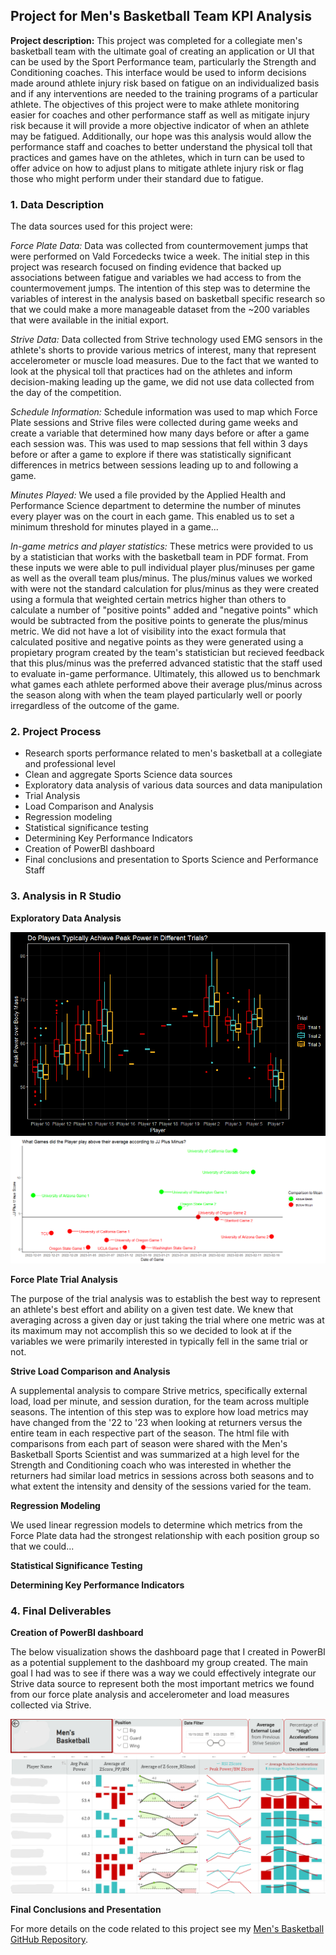 ## Project for Men's Basketball Team KPI Analysis

**Project description:** This project was completed for a collegiate men's basketball team with the ultimate goal of creating an application or UI that can be used by the Sport Performance team, particularly the Strength and Conditioning coaches. This interface would be used to inform decisions made around athlete injury risk based on fatigue on an individualized basis and if any interventions are needed to the training programs of a particular athlete. The objectives of this project were to make athlete monitoring easier for coaches and other performance staff as well as mitigate injury risk because it will provide a more objective indicator of when an athlete may be fatigued. Additionally, our hope was this analysis would allow the performance staff and coaches to better understand the physical toll that practices and games have on the athletes, which in turn can be used to offer advice on how to adjust plans to mitigate athlete injury risk or flag those who might perform under their standard due to fatigue.

### 1. Data Description

The data sources used for this project were:

*Force Plate Data:* Data was collected from countermovement jumps that were performed on Vald Forcedecks twice a week. The initial step in this project was research focused on finding evidence that backed up associations between fatigue and variables we had access to from the countermovement jumps. The intention of this step was to determine the variables of interest in the analysis based on basketball specific research so that we could make a more manageable dataset from the ~200 variables that were available in the initial export.

*Strive Data:* Data collected from Strive technology used EMG sensors in the athlete's shorts to provide various metrics of interest, many that represent accelerometer or muscle load measures. Due to the fact that we wanted to look at the physical toll that practices had on the athletes and inform decision-making leading up the game, we did not use data collected from the day of the competition.

*Schedule Information:* Schedule information was used to map which Force Plate sessions and Strive files were collected during game weeks and create a variable that determined how many days before or after a game each session was. This was used to map sessions that fell within 3 days before or after a game to explore if there was statistically significant differences in metrics between sessions leading up to and following a game.

*Minutes Played:* We used a file provided by the Applied Health and Performance Science department to determine the number of minutes every player was on the court in each game. This enabled us to set a minimum threshold for minutes played in a game...

*In-game metrics and player statistics:* These metrics were provided to us by a statistician that works with the basketball team in PDF format. From these inputs we were able to pull individual player plus/minuses per game as well as the overall team plus/minus. The plus/minus values we worked with were not the standard calculation for plus/minus as they were created using a formula that weighted certain metrics higher than others to calculate a number of "positive points" added and "negative points" which would be subtracted from the positive points to generate the plus/minus metric. We did not have a lot of visibility into the exact formula that calculated positive and negative points as they were generated using a propietary program created by the team's statistician but recieved feedback that this plus/minus was the preferred advanced statistic that the staff used to evaluate in-game performance. Ultimately, this allowed us to benchmark what games each athlete performed above their average plus/minus across the season along with when the team played particularly well or poorly irregardless of the outcome of the game.

### 2. Project Process

* Research sports performance related to men's basketball at a collegiate and professional level
* Clean and aggregate Sports Science data sources
* Exploratory data analysis of various data sources and data manipulation
* Trial Analysis
* Load Comparison and Analysis
* Regression modeling
* Statistical significance testing
* Determining Key Performance Indicators
* Creation of PowerBI dashboard
* Final conclusions and presentation to Sports Science and Performance Staff

### 3. Analysis in R Studio

**Exploratory Data Analysis**

<center><img src="images/MBB_Peak_Power_BP.png"/></center>
<center><img src="images/MBB_PlusMinus_Score.png"/></center>

**Force Plate Trial Analysis**

The purpose of the trial analysis was to establish the best way to represent an athlete's best effort and ability on a given test date. We knew that averaging across a given day or just taking the trial where one metric was at its maximum may not accomplish this so we decided to look at if the variables we were primarily interested in typically fell in the same trial or not.

**Strive Load Comparison and Analysis**

A supplemental analysis to compare Strive metrics, specifically external load, load per minute, and session duration, for the team across multiple seasons. The intention of this step was to explore how load metrics may have changed from the '22 to '23 when looking at returners versus the entire team in each respective part of the season. The html file with comparisons from each part of season were shared with the Men's Basketball Sports Scientist and was summarized at a high level for the Strength and Conditioning coach who was interested in whether the returners had similar load metrics in sessions across both seasons and to what extent the intensity and density of the sessions varied for the team.

**Regression Modeling**

We used linear regression models to determine which metrics from the Force Plate data had the strongest relationship with each position group so that we could...

**Statistical Significance Testing**

**Determining Key Performance Indicators**

### 4. Final Deliverables

**Creation of PowerBI dashboard**

The below visualization shows the dashboard page that I created in PowerBI as a potential supplement to the dashboard my group created. The main goal I had was to see if there was a way we could effectively integrate our Strive data source to represent both the most important metrics we found from our force plate analysis and accelerometer and load measures collected via Strive.

<center><img src="images/MBB_Dashboard.png"/></center>

**Final Conclusions and Presentation**


For more details on the code related to this project see my [Men's Basketball GitHub Repository](https://github.com/jadegosar/Collegiate_MBB_KPI_Reporting).

